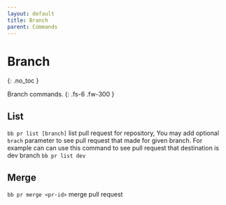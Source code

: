 ```yaml
---
layout: default
title: Branch
parent: Commands
---
```


# Branch
{: .no_toc }

Branch commands.
{: .fs-6 .fw-300 }

## List
`bb pr list [branch]` list pull request for repository, You may add optional `brach` parameter to see pull request that made for given branch. For example can can use this command to see pull request that destination is dev branch `bb pr list dev`

## Merge 
`bb pr merge <pr-id>` merge pull request